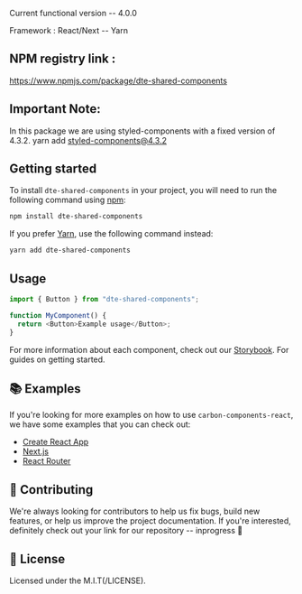 Current functional version -- 4.0.0

Framework : React/Next -- Yarn

## NPM registry link :

https://www.npmjs.com/package/dte-shared-components

## Important Note:

In this package we are using styled-components with a fixed version of 4.3.2.
yarn add styled-components@4.3.2

## Getting started

To install `dte-shared-components` in your project, you will need to run the
following command using [npm](https://www.npmjs.com/):

```bash
npm install dte-shared-components
```

If you prefer [Yarn](https://yarnpkg.com/en/), use the following command
instead:

```bash
yarn add dte-shared-components
```

## Usage

```js
import { Button } from "dte-shared-components";

function MyComponent() {
  return <Button>Example usage</Button>;
}
```

For more information about each component, check out our
[Storybook](https://react.carbondesignsystem.com). For guides on getting
started.

## 📚 Examples

If you're looking for more examples on how to use `carbon-components-react`, we
have some examples that you can check out:

- [Create React App](./examples/create-react-app)
- [Next.js](./examples/next)
- [React Router](./examples/react-router)

## 🙌 Contributing

We're always looking for contributors to help us fix bugs, build new features,
or help us improve the project documentation. If you're interested, definitely
check out your link for our repository -- inprogress 👀

## 📝 License

Licensed under the M.I.T(/LICENSE).
